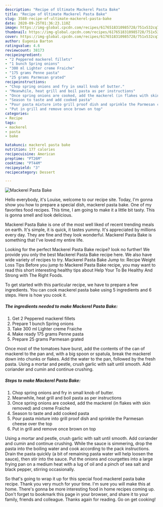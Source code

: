 ```yaml
---
description: "Recipe of Ultimate Mackerel Pasta Bake"
title: "Recipe of Ultimate Mackerel Pasta Bake"
slug: 3588-recipe-of-ultimate-mackerel-pasta-bake
date: 2020-09-25T01:36:23.110Z
image: https://img-global.cpcdn.com/recipes/6176518310985728/751x532cq70/mackerel-pasta-bake-recipe-main-photo.jpg
thumbnail: https://img-global.cpcdn.com/recipes/6176518310985728/751x532cq70/mackerel-pasta-bake-recipe-main-photo.jpg
cover: https://img-global.cpcdn.com/recipes/6176518310985728/751x532cq70/mackerel-pasta-bake-recipe-main-photo.jpg
author: Eugenia Barton
ratingvalue: 4.6
reviewcount: 38173
recipeingredient:
- "2 Peppered mackerel fillets"
- "1 bunch Spring onions"
- "300 ml Lighter creme Fraiche"
- "175 grams Penne pasta"
- "25 grams Parmesan grated"
recipeinstructions:
- "Chop spring onions and fry in small knob of butter."
- "Meanwhile, heat grill and boil pasta as per instructions"
- "Once spring onions are cooked, add the mackerel (in flakes with skin removed) and creme Fraiche"
- "Season to taste and add cooked pasta"
- "Pour pasta mixture into grill proof dish and sprinkle the Parmesan cheese over the top"
- "Put in grill and remove once brown on top"
categories:
- Recipe
tags:
- mackerel
- pasta
- bake

katakunci: mackerel pasta bake 
nutrition: 177 calories
recipecuisine: American
preptime: "PT26M"
cooktime: "PT44M"
recipeyield: "3"
recipecategory: Dessert

---
```



![Mackerel Pasta Bake](https://img-global.cpcdn.com/recipes/6176518310985728/751x532cq70/mackerel-pasta-bake-recipe-main-photo.jpg)

Hello everybody, it's Louise, welcome to our recipe site. Today, I'm gonna show you how to prepare a special dish, mackerel pasta bake. One of my favorites food recipes. This time, I am going to make it a little bit tasty. This is gonna smell and look delicious.

Mackerel Pasta Bake is one of the most well liked of recent trending meals on earth. It's simple, it is quick, it tastes yummy. It's appreciated by millions every day. They are fine and they look wonderful. Mackerel Pasta Bake is something that I've loved my entire life.

Looking for the perfect Mackerel Pasta Bake recipe? look no further! We provide you only the best Mackerel Pasta Bake recipe here. We also have wide variety of recipes to try. Mackerel Pasta Bake Jump to: Recipe Weight Loss Tips Before you jump to Mackerel Pasta Bake recipe, you may want to read this short interesting healthy tips about Help Your To Be Healthy And Strong with The Right Foods.


To get started with this particular recipe, we have to prepare a few ingredients. You can cook mackerel pasta bake using 5 ingredients and 6 steps. Here is how you cook it.

<!--inarticleads1-->

##### The ingredients needed to make Mackerel Pasta Bake:

1. Get 2 Peppered mackerel fillets
1. Prepare 1 bunch Spring onions
1. Take 300 ml Lighter creme Fraiche
1. Make ready 175 grams Penne pasta
1. Prepare 25 grams Parmesan grated


Once most of the tomatoes have burst, add the contents of the can of mackerel to the pan and, with a big spoon or spatula, break the mackerel down into chunks or flakes. Add the water to the pan, followed by the fresh pasta. Using a mortar and pestle, crush garlic with salt until smooth. Add coriander and cumin and continue crushing. 

<!--inarticleads2-->

##### Steps to make Mackerel Pasta Bake:

1. Chop spring onions and fry in small knob of butter.
1. Meanwhile, heat grill and boil pasta as per instructions
1. Once spring onions are cooked, add the mackerel (in flakes with skin removed) and creme Fraiche
1. Season to taste and add cooked pasta
1. Pour pasta mixture into grill proof dish and sprinkle the Parmesan cheese over the top
1. Put in grill and remove once brown on top


Using a mortar and pestle, crush garlic with salt until smooth. Add coriander and cumin and continue crushing. While the sauce is simmering, drop the pasta into the boiling water and cook according to the pack instructions. Drain the pasta quickly (a bit of remaining pasta water will help loosen the sauce), then stir into the sauce. Put the onions and courgettes into a large frying pan on a medium heat with a lug of oil and a pinch of sea salt and black pepper, stirring occasionally. 

So that's going to wrap it up for this special food mackerel pasta bake recipe. Thank you very much for your time. I'm sure you will make this at home. There's gonna be more interesting food in home recipes coming up. Don't forget to bookmark this page in your browser, and share it to your family, friends and colleague. Thanks again for reading. Go on get cooking!
